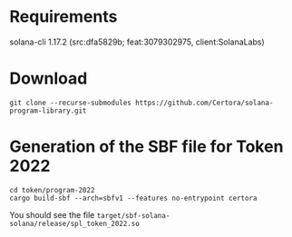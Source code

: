 # Requirements # 

solana-cli 1.17.2 (src:dfa5829b; feat:3079302975, client:SolanaLabs)

# Download # 

`git clone --recurse-submodules https://github.com/Certora/solana-program-library.git`

# Generation of the SBF file for Token 2022 #


```
cd token/program-2022
cargo build-sbf --arch=sbfv1 --features no-entrypoint certora

```

You should see the file `target/sbf-solana-solana/release/spl_token_2022.so`

